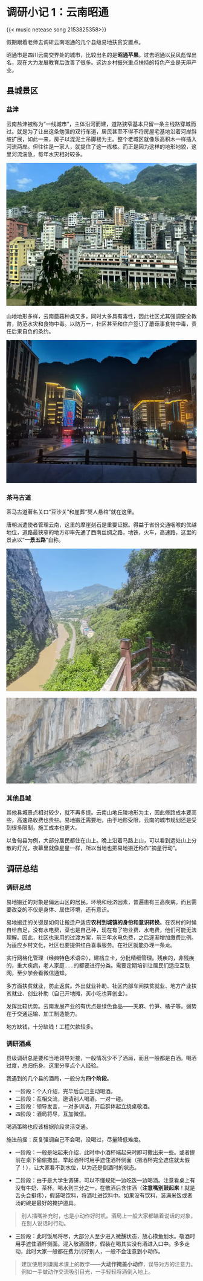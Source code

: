 #  调研小记 1：云南昭通


{{< music netease song 2153825358>}}


假期跟着老师去调研云南昭通的几个县级易地扶贫安置点。

昭通市是四川云南交界处的城市，比较出名的是**昭通苹果**。过去昭通以民风彪悍出名，现在大力发展教育后改善了很多。这边乡村振兴重点扶持的特色产业是天麻产业。
## 县城景区

### 盐津

云南盐津被称为“一线城市”，主体沿河而建，道路狭窄基本只留一条主线路穿城而过。就是为了让出这条勉强的双行车道，居民甚至不得不将房屋宅基地沿着河岸斜坡扩展，如此一来，房子以混泥土吊脚楼为主。整个老城区就像乐高积木一样插入河流两岸。但往往是一家人，就提住了这一栋楼。而正是因为这样的地形地貌，这里河流湍急，每年水灾相对较多。

![一线城市，沿着河流峡谷而建](/img/调研小记：云南昭通-20240604201024276.webp)

山地地形多样，云南蘑菇种类又多，同时大多具有毒性，因此社区尤其强调安全教育，防范水灾和食物中毒。以防万一，社区甚至和住户签订了蘑菇事食物中毒，责任后果自负的条约。

![当地夜晚的广场](/img/调研小记：云南昭通-20240604201058779.webp)

### 茶马古道

茶马古道著名关口“豆沙关”和崖葬“僰人悬棺”就在这里。

唐朝派遣使者管理云南，这里的摩崖刻石是重要证据。得益于省份交通咽喉的优越地位，道路最狭窄的地方却率先通了西南丝绸之路，地铁，火车，高速路，这里的景点以“**一景五路**”自称。

![水路，马路，栈道，铁路，地铁](/img/调研小记：云南昭通-20240604201305303.webp)

![僰：人拉着藤条荡。崖葬。](/img/调研小记：云南昭通-20240604201440600.webp)

### 其他县城

其他县城景点相对较少，就不再多提。云南山地丘陵地形为主，因此修路成本要高些，高速路收费也贵些。易地搬迁需要地，由于地形受限，云南的城市规划还是受到很多限制，施工成本也更大。

以鲁甸县为例，大部分居民都住在山上。晚上沿着马路上山，可以看到远处山上分散的灯光，夜幕里就像星星一样，所以当地也把易地搬迁称作“摘星行动”。
## 调研总结

### 调研总结

易地搬迁的对象是偏远山区的居民，环境和经济因素，普遍患有三高疾病。而且需要改变的不仅是身体、居住环境，还有意识。

易地搬迁的关键是如何让搬迁户适应**农村到城镇的身份和意识转换**。在农村的时候自给自足，没有水电费，菜也是自己种，现在有了物业费、水电费，他们可能无法理解。因此，社区也采用的过渡方案，前三年水电免费，之后逐渐增加缴费比例。为适应乡村文化，社区也要提供红白喜事服务。在社区就能办理一条龙。

实行网格化管理（经典特色术语🙃），建档立卡，分批精细管理。残疾的，非残疾的，重大疾病，老人家庭......的都要进行分类。需要定期培训让居民们适应互联网，至少学会看微信通知。

多方面扶贫就业，防止返贫。外出就业补助、社区内部车间扶贫就业、地方产业扶贫就业、创业补助（自己开地摊，买小吃也算创业）。

发挥比较优势。云南发展产业的有优点是绿色食品——天麻、竹笋、橘子等。弱势在于交通运输、加工制造能力。

地方缺钱，十分缺钱！工程欠款较多。
### 调研酒桌

县级调研总是要和当地领导对接，一般情况少不了酒局，而且一般都是白酒。喝酒过度，总归伤身。这里分享点个人经验。

我遇到的几个县的酒局，一般分为**四个阶段**。

- 一阶段：个人介绍，完毕后自己主动喝酒。
- 二阶段：互相交流，邀请别人喝酒，一对一碰。
- 三阶段：领导发言，一对多训话，开启群体起立绕桌敬酒。
- 四阶段：酒局将尽，互加微信。

喝酒策略也应该根据阶段灵活变通。

施法前摇：反复强调自己不会喝，没喝过，尽量降低难度。

- 一阶段：一般是站起来介绍，此时中小酒杯端起来时即可撒出来一些。或者提前在桌下偷偷撒出，举起酒杯时用手遮住酒杯侧面（把酒杯完全遮住就太假了！），让大家看不到水位，以为还是倒酒时的状态。

- 二阶段：由于是大学生调研，可以不懂规矩一边吃饭一边喝酒。注意看桌上有没有牛奶、茶杯。喝水到三分之一，在敬酒后含住酒（**注意嘴别鼓起来**！就是舌头会挺疼），假装喝饮料，将酒吐进饮料中。如果没有饮料，装满米饭或者汤的碗是最好的掩护道具。

> 别人插嘴补充时，也是小动作好时机。酒局上一般大家都瞄着说话的对象，在别人说话时行动。

- 三阶段：此时饭局将尽，大部分人至少进入微醺状态，放心摸鱼划水。敬酒时用手遮住酒杯侧面。混入敬酒团体，假装在喝其实没有酒进入口中。多多走动，此时大家一般都在费力讨好别人，一般不会注意到小动作。

> 建议使用刘谦魔术课上的教学——**大动作掩盖小动作**，误导对方的注意力。例如一手做动作交流吸引目光，一手轻轻将酒倒入地上。
